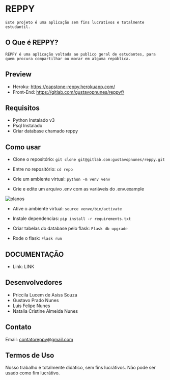 # REPPY

    Este projeto é uma aplicação sem fins lucrativos e totalmente estudantil.

## O Que é REPPY?

    REPPY é uma aplicação voltada ao publico geral de estudantes, para quem procura compartilhar ou morar em alguma república.

## Preview

- Heroku: https://capstone-reppy.herokuapp.com/
- Front-End: https://gitlab.com/gustavopnunes/reppyf/

## Requisitos

- Python Instalado v3
- Psql Instalado
- Criar database chamado reppy

## Como usar

- Clone o repositório:
  `git clone git@gitlab.com:gustavopnunes/reppy.git`

- Entre no repositório:
  `cd repo`

- Crie um ambiente virtual:
  `python -m venv venv`

- Crie e edite um arquivo .env com as variáveis do .env.example

![planos](https://i.imgur.com/JeEup8q.png?raw=true)

- Ative o ambiente virtual:
  `source venve/bin/activate`

- Instale dependencias:
  `pip install -r requirements.txt`

- Criar tabelas do database pelo flask:
  `Flask db upgrade`

- Rode o flask:
  `Flask run`

## DOCUMENTAÇÃO

- Link: LINK

## Desenvolvedores

- Priccila Lucem de Asiss Souza
- Gustavo Prado Nunes
- Luis Felipe Nunes
- Natalia Cristine Almeida Nunes

## Contato

Email: contatoreppy@gmail.com

## Termos de Uso

Nosso trabalho é totalmente didático, sem fins lucrátivos. Não pode ser usado como fim lucrátivo.
